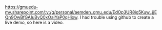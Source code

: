 https://gmuedu-my.sharepoint.com/:v:/g/personal/aemden_gmu_edu/EdOp3UR8ig5Kuw_jjEQn9OwBfGAIuBvQ0xOaiYaP0qHixw. I had trouble using github to create a live demo, so here is a video.
